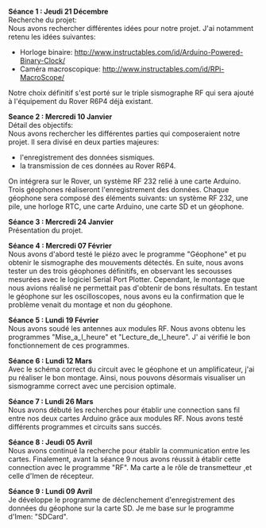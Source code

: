 
**Séance 1 : Jeudi 21 Décembre**  
Recherche du projet:  
Nous avons rechercher différentes idées pour notre projet. J'ai notamment retenu les idées suivantes:
- Horloge binaire: http://www.instructables.com/id/Arduino-Powered-Binary-Clock/ 
- Caméra macroscopique: http://www.instructables.com/id/RPi-MacroScope/   
  
Notre choix définitif s'est porté sur le triple sismographe RF qui sera ajouté à l'équipement du Rover R6P4 déjà existant.


**Seance 2 : Mercredi 10 Janvier**   
Détail des objectifs:  
Nous avons rechercher les différentes parties qui composeraient notre projet. Il sera divisé en deux parties majeures:
- l'enregistrement des données sismiques.
- la transmission de ces données au Rover R6P4.  
  
On intégrera sur le Rover, un système RF 232 relié à une carte Arduino. Trois géophones réaliseront l'enregistrement des données.
Chaque géophone sera composé des éléments suivants: un système RF 232, une pile, une horloge RTC, une carte Arduino, une carte SD et un géophone.

**Séance 3 : Mercredi 24 Janvier**  
Présentation du projet.

**Séance 4 : Mercredi 07 Février**  
Nous avons d'abord testé le piézo avec le programme "Géophone" et pu obtenir le sismographe des mouvements détectés. En suite, nous avons tester un des trois géophones définitifs, en observant les secousses mesurées avec le logiciel Serial Port  Plotter. Cependant, le montage que nous avions réalisé ne permettait pas d'obtenir de bons résultats. En testant le géophone sur les oscilloscopes, nous avons eu la confirmation que le problème venait du montage et non du géophone.

**Séance 5 : Lundi 19 Février**  
Nous avons soudé les antennes aux modules RF. Nous avons obtenu les programmes "Mise_a_l_heure" et "Lecture_de_l_heure". J' ai vérifié le bon fonctionnement de ces programmes.

**Séance 6 : Lundi 12 Mars**  
Avec le schéma correct du circuit avec le géophone et un amplificateur, j'ai pu réaliser le bon montage. Ainsi, nous pouvons désormais visualiser un sismogramme correct avec une percision optimale.
  
**Séance 7 : Lundi 26 Mars**  
Nous avons débuté les recherches pour établir une connection sans fil entre nos deux cartes Arduino grâce aux modules RF. Nous avons testé différents programmes et circuits sans succés.
  
**Séance 8 : Jeudi 05 Avril**  
Nous avons continué la recherche pour établir la communication entre les cartes. Finalement, avant la séance 9 nous avons réussit à établir cette connection avec le programme "RF". Ma carte a le rôle de transmetteur ,et celle d'Imen de récepteur.
  
**Séance 9 : Lundi 09 Avril**  
Je développe le programme de déclenchement d'enregistrement des données du géophone sur la carte SD. Je me base sur le programme d'Imen: "SDCard".
